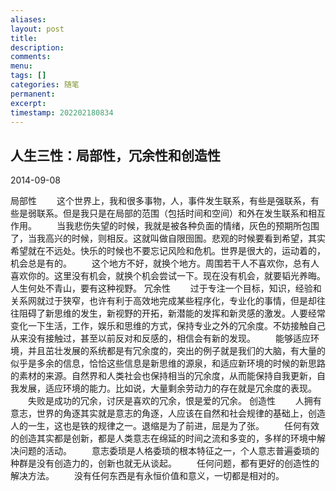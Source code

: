 ```yaml
---
aliases: 
layout: post
title: 
description: 
comments: 
menu: 
tags: []
categories: 随笔
permanent: 
excerpt: 
timestamp: 202202180834
---
```

## 人生三性：局部性，冗余性和创造性
2014-09-08 

局部性
　　这个世界上，我和很多事物，人，事件发生联系，有些是强联系，有些是弱联系。但是我只是在局部的范围（包括时间和空间）和外在发生联系和相互作用。
　　当我悲伤失望的时候，我就是被各种负面的情绪，灰色的预期所包围了，当我高兴的时候，则相反。这就叫做自限囹圄。悲观的时候要看到希望，其实希望就在不远处。快乐的时候也不要忘记风险和危机。世界是很大的，运动着的，机会总是有的。
　　这个地方不好，就换个地方。周围若干人不喜欢你，总有人喜欢你的。这里没有机会，就换个机会尝试一下。现在没有机会，就要韬光养晦。人生何处不青山，要有这种视野。
冗余性
　　过于专注一个目标，知识，经验和关系网就过于狭窄，也许有利于高效地完成某些程序化，专业化的事情，但是却往往阻碍了新思维的发生，新视野的开拓，新潜能的发挥和新灵感的激发。人要经常变化一下生活，工作，娱乐和思维的方式，保持专业之外的冗余度。不妨接触自己从来没有接触过，甚至以前反对和反感的，相信会有新的发现。
　　能够适应环境，并且茁壮发展的系统都是有冗余度的，突出的例子就是我们的大脑，有大量的似乎是多余的信息，恰恰这些信息是新思维的源泉，和适应新环境的时候的新思路的素材的来源。自然界和人类社会也保持相当的冗余度，从而能保持自我更新，自我发展，适应环境的能力。比如说，大量剩余劳动力的存在就是冗余度的表现。
　　失败是成功的冗余，讨厌是喜欢的冗余，恨是爱的冗余。
创造性
　　人拥有意志，世界的角逐其实就是意志的角逐，人应该在自然和社会规律的基础上，创造人的一生，这也是铁的规律之一。退缩是为了前进，屈是为了张。
　　任何有效的创造其实都是创新，都是人类意志在绵延的时间之流和多变的，多样的环境中解决问题的活动。
　　意志委琐是人格委琐的根本特征之一，个人意志普遍委琐的种群是没有创造力的，创新也就无从谈起。
　　任何问题，都有更好的创造性的解决方法。
　　没有任何东西是有永恒价值和意义，一切都是相对的。